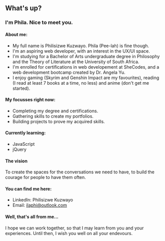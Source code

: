 
##  What's up? 

### I'm Phila. Nice to meet you.

#### About me:
* My full name is Philisizwe Kuzwayo. Phila (Pee-lah) is fine though.
* I'm an aspiring web developer, with an interest in the UX/UI space.
* I'm studying for a Bachelor of Arts undergraduate degree in Philosophy and the Theory of Literature at the University of South Africa.
* I'm enrolled for certifications in web developement at SheCodes, and a web development bootcamp created by Dr. Angela Yu.
* I enjoy gaming (Skyrim and Genshin Impact are my favourites), reading (I read at least 7 books at a time, no less) and anime (don't get me started).

#### My focusses right now:
* Completing my degree and certifications.
* Gathering skills to create my portfolios.
* Building projects to prove my acquired skills.

#### Currently learning:
* JavaScript
* jQuery

#### The vision
To create the spaces for the conversations we need to have, to build the courage for people to have them often.

#### You can find me here:
* LinkedIn: Philisizwe Kuzwayo
* Email: ilaphi@outlook.com

#### Well, that's all from me...
I hope we can work together, so that I may learn from you and your experiences.
Until then, I wish you well on all your endevours.
